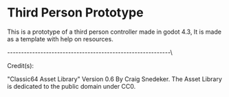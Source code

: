 # Third Person Prototype

This is a prototype of a third person controller made in godot 4.3, It is made as a template with help on resources.

-----------------------------------------------------------\

Credit(s):

"Classic64 Asset Library" Version 0.6 By Craig Snedeker. The Asset Library is dedicated to the public domain under CC0.
